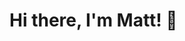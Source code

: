 # Hi there, I'm Matt! :wave:

<!--
<img align="left" width="54%" src="https://github-readme-stats.vercel.app/api?username=fowlermatt&theme=dark&include_all_commits=true&count_private=true&show_icons=true" />

**fowlermatt/fowlermatt** is a ✨ _special_ ✨ repository because its `README.md` (this file) appears on your GitHub profile.

Here are some ideas to get you started:

- 🔭 I’m currently working on ...
- 🌱 I’m currently learning ...
- 👯 I’m looking to collaborate on ...
- 🤔 I’m looking for help with ...
- 💬 Ask me about ...
- 📫 How to reach me: ...
- 😄 Pronouns: ...
- ⚡ Fun fact: ...
-->
